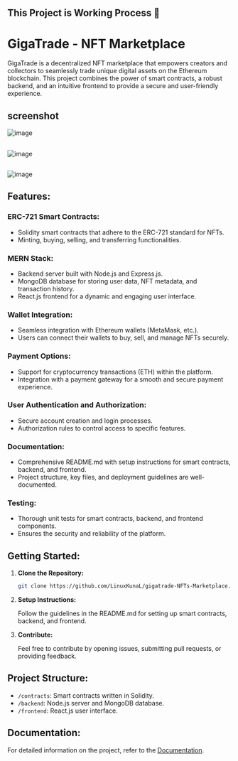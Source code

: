 ## This Project is Working Process 🚧 

# GigaTrade - NFT Marketplace

GigaTrade is a decentralized NFT marketplace that empowers creators and collectors to seamlessly trade unique digital assets on the Ethereum blockchain. This project combines the power of smart contracts, a robust backend, and an intuitive frontend to provide a secure and user-friendly experience.

## screenshot 

![image](https://github.com/LinuxKunaL/gigatrade-NFTs-Marketplace/assets/75113218/cffb8fab-f45b-4558-96a4-7a6314c8e3d8)
##
![image](https://github.com/LinuxKunaL/gigatrade-NFTs-Marketplace/assets/75113218/5d7df3b0-d397-4d94-b3c8-d0d3ef29edf7)
##
![image](https://github.com/LinuxKunaL/gigatrade-NFTs-Marketplace/assets/75113218/afacdcad-89cb-46ff-8a79-ab460e8c04f4)

## Features:

### ERC-721 Smart Contracts:

- Solidity smart contracts that adhere to the ERC-721 standard for NFTs.
- Minting, buying, selling, and transferring functionalities.

### MERN Stack:

- Backend server built with Node.js and Express.js.
- MongoDB database for storing user data, NFT metadata, and transaction history.
- React.js frontend for a dynamic and engaging user interface.

### Wallet Integration:

- Seamless integration with Ethereum wallets (MetaMask, etc.).
- Users can connect their wallets to buy, sell, and manage NFTs securely.

### Payment Options:

- Support for cryptocurrency transactions (ETH) within the platform.
- Integration with a payment gateway for a smooth and secure payment experience.

### User Authentication and Authorization:

- Secure account creation and login processes.
- Authorization rules to control access to specific features.

### Documentation:

- Comprehensive README.md with setup instructions for smart contracts, backend, and frontend.
- Project structure, key files, and deployment guidelines are well-documented.

### Testing:

- Thorough unit tests for smart contracts, backend, and frontend components.
- Ensures the security and reliability of the platform.

## Getting Started:

1. **Clone the Repository:**

    ```bash
    git clone https://github.com/LinuxKunaL/gigatrade-NFTs-Marketplace.git
    ```

2. **Setup Instructions:**

    Follow the guidelines in the README.md for setting up smart contracts, backend, and frontend.

3. **Contribute:**

    Feel free to contribute by opening issues, submitting pull requests, or providing feedback.

## Project Structure:

- `/contracts`: Smart contracts written in Solidity.
- `/backend`: Node.js server and MongoDB database.
- `/frontend`: React.js user interface.

## Documentation:

For detailed information on the project, refer to the [Documentation](link-to-docs).
